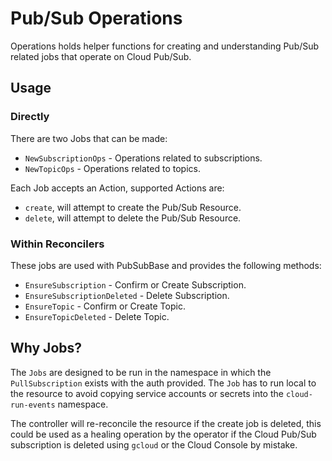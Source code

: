 # Pub/Sub Operations

Operations holds helper functions for creating and understanding Pub/Sub
related jobs that operate on Cloud Pub/Sub. 

## Usage
 
### Directly

There are two Jobs that can be made:

- `NewSubscriptionOps` - Operations related to subscriptions.
- `NewTopicOps` - Operations related to topics.
    
Each Job accepts an Action, supported Actions are:

- `create`, will attempt to create the Pub/Sub Resource.
- `delete`, will attempt to delete the Pub/Sub Resource.


### Within Reconcilers

These jobs are used with PubSubBase and provides the following methods:

- `EnsureSubscription` - Confirm or Create Subscription.
- `EnsureSubscriptionDeleted` - Delete Subscription.
- `EnsureTopic` - Confirm or Create Topic.
- `EnsureTopicDeleted` - Delete Topic.

## Why Jobs?

The `Jobs` are designed to be run in the namespace in which the 
`PullSubscription` exists with the auth provided. The `Job` has to run local to
the resource to avoid copying service accounts or secrets into the
`cloud-run-events` namespace. 

The controller will re-reconcile the resource if the create job is
deleted, this could be used as a healing operation by the operator if the
Cloud Pub/Sub subscription is deleted using `gcloud` or the Cloud Console by
mistake.
 